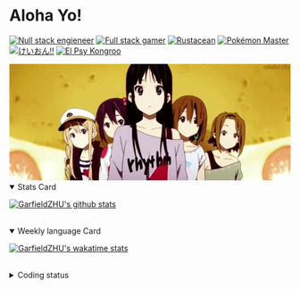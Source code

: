 # Aloha Yo!

[![Null stack engieneer](https://img.shields.io/badge/-Null_stack_engineer-a890f0)](https://github.com/GarfieldZHU)
[![Full stack gamer](https://img.shields.io/badge/-Full_stack_gamer-78c850)](https://steamcommunity.com/profiles/76561198092274492/)
[![Rustacean](https://img.shields.io/badge/-Rustacean-f74c00)](https://www.rust-lang.org/)
[![Pokémon Master](https://img.shields.io/badge/-Pokémon_Master-f8d030)](https://www.pokemon.com/us/pokedex/)
[![けいおん!!](https://img.shields.io/badge/-けいおん!!-f85888)](https://ja.wikipedia.org/wiki/%E6%94%BE%E8%AA%B2%E5%BE%8C%E3%83%86%E3%82%A3%E3%83%BC%E3%82%BF%E3%82%A4%E3%83%A0_(%E3%82%A2%E3%83%AB%E3%83%90%E3%83%A0))
[![El Psy Kongroo](https://img.shields.io/badge/-El_Psy_Kongroo-6890f0)](https://mzh.moegirl.org.cn/zh-hans/El_psy_congroo)


<img width="640" src="https://raw.githubusercontent.com/GarfieldZHU/GarfieldZHU/master/assets/k-on-5.webp" />


<details open>
<summary>Stats Card</summary>
 
[![GarfieldZHU's github stats](https://github-readme-stats.vercel.app/api?username=GarfieldZHU&show_icons=true&theme=tokyonight)](https://github.com/anuraghazra/github-readme-stats)
 
</details>

<br/>

<details open>
<summary>Weekly language Card</summary>
 
[![GarfieldZHU's wakatime stats](https://github-readme-stats.vercel.app/api/wakatime?username=AlohaYo&theme=nightowl&layout=compact)](https://github.com/GarfieldZHU/GarfieldZHU)


<br/>

</details>

<details>

<summary>Coding status</summary>

<br/>

<!--START_SECTION:waka-->
**🐱 My Github Data** 

> 🏆 415 Contributions in the Year 2021
 > 
> 📦 489.7 kB Used in Github's Storage 
 > 
> 🚫 Not Opted to Hire
 > 
> 📜 63 Public Repositories 
 > 
> 🔑 34 Private Repositories  
 > 
**I'm a Night 🦉** 

```text
🌞 Morning    69 commits     ██░░░░░░░░░░░░░░░░░░░░░░░   10.85% 
🌆 Daytime    165 commits    ██████░░░░░░░░░░░░░░░░░░░   25.94% 
🌃 Evening    277 commits    ███████████░░░░░░░░░░░░░░   43.55% 
🌙 Night      125 commits    █████░░░░░░░░░░░░░░░░░░░░   19.65%

```


📊 **This Week I Spent My Time On** 

```text
💬 Programming Languages: 
TypeScript               14 hrs 45 mins      ████████████████░░░░░░░░░   66.53% 
Java                     6 hrs 1 min         ██████░░░░░░░░░░░░░░░░░░░   27.18% 
SCSS                     38 mins             ░░░░░░░░░░░░░░░░░░░░░░░░░   2.87% 
JSON                     22 mins             ░░░░░░░░░░░░░░░░░░░░░░░░░   1.67% 
Other                    20 mins             ░░░░░░░░░░░░░░░░░░░░░░░░░   1.55%

🔥 Editors: 
VS Code                  16 hrs 3 mins       ██████████████████░░░░░░░   72.34% 
IntelliJ                 6 hrs 8 mins        ███████░░░░░░░░░░░░░░░░░░   27.66%

💻 Operating System: 
Mac                      16 hrs 3 mins       ██████████████████░░░░░░░   72.34% 
Windows                  6 hrs 8 mins        ███████░░░░░░░░░░░░░░░░░░   27.66%

```


 Last Updated on 04/08/2021
<!--END_SECTION:waka-->

</details>
